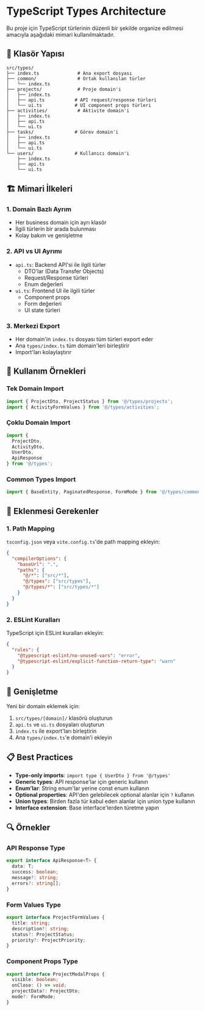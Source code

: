 # TypeScript Types Architecture

Bu proje için TypeScript türlerinin düzenli bir şekilde organize edilmesi amacıyla aşağıdaki mimari kullanılmaktadır.

## 📁 Klasör Yapısı

```
src/types/
├── index.ts              # Ana export dosyası
├── common/               # Ortak kullanılan türler
│   └── index.ts
├── projects/             # Proje domain'i
│   ├── index.ts
│   ├── api.ts           # API request/response türleri
│   └── ui.ts            # UI component props türleri
├── activities/           # Aktivite domain'i
│   ├── index.ts
│   ├── api.ts
│   └── ui.ts
├── tasks/               # Görev domain'i
│   ├── index.ts
│   ├── api.ts
│   └── ui.ts
└── users/               # Kullanıcı domain'i
    ├── index.ts
    ├── api.ts
    └── ui.ts
```

## 🏗️ Mimari İlkeleri

### 1. **Domain Bazlı Ayrım**
- Her business domain için ayrı klasör
- İlgili türlerin bir arada bulunması
- Kolay bakım ve genişletme

### 2. **API vs UI Ayrımı**
- `api.ts`: Backend API'si ile ilgili türler
  - DTO'lar (Data Transfer Objects)
  - Request/Response türleri
  - Enum değerleri
- `ui.ts`: Frontend UI ile ilgili türler
  - Component props
  - Form değerleri
  - UI state türleri

### 3. **Merkezi Export**
- Her domain'in `index.ts` dosyası tüm türleri export eder
- Ana `types/index.ts` tüm domain'leri birleştirir
- Import'ları kolaylaştırır

## 📝 Kullanım Örnekleri

### Tek Domain Import
```typescript
import { ProjectDto, ProjectStatus } from '@/types/projects';
import { ActivityFormValues } from '@/types/activities';
```

### Çoklu Domain Import
```typescript
import {
  ProjectDto,
  ActivityDto,
  UserDto,
  ApiResponse
} from '@/types';
```

### Common Types Import
```typescript
import { BaseEntity, PaginatedResponse, FormMode } from '@/types/common';
```

## 🔧 Eklenmesi Gerekenler

### 1. **Path Mapping**
`tsconfig.json` veya `vite.config.ts`'de path mapping ekleyin:

```json
{
  "compilerOptions": {
    "baseUrl": ".",
    "paths": {
      "@/*": ["src/*"],
      "@/types": ["src/types"],
      "@/types/*": ["src/types/*"]
    }
  }
}
```

### 2. **ESLint Kuralları**
TypeScript için ESLint kuralları ekleyin:

```json
{
  "rules": {
    "@typescript-eslint/no-unused-vars": "error",
    "@typescript-eslint/explicit-function-return-type": "warn"
  }
}
```

## 🚀 Genişletme

Yeni bir domain eklemek için:

1. `src/types/[domain]/` klasörü oluşturun
2. `api.ts` ve `ui.ts` dosyaları oluşturun
3. `index.ts` ile export'ları birleştirin
4. Ana `types/index.ts`'e domain'i ekleyin

## 📋 Best Practices

- **Type-only imports**: `import type { UserDto } from '@/types'`
- **Generic types**: API response'lar için generic kullanın
- **Enum'lar**: String enum'lar yerine const enum kullanın
- **Optional properties**: API'den gelebilecek optional alanlar için `?` kullanın
- **Union types**: Birden fazla tür kabul eden alanlar için union type kullanın
- **Interface extension**: Base interface'lerden türetme yapın

## 🔍 Örnekler

### API Response Type
```typescript
export interface ApiResponse<T> {
  data: T;
  success: boolean;
  message?: string;
  errors?: string[];
}
```

### Form Values Type
```typescript
export interface ProjectFormValues {
  title: string;
  description?: string;
  status?: ProjectStatus;
  priority?: ProjectPriority;
}
```

### Component Props Type
```typescript
export interface ProjectModalProps {
  visible: boolean;
  onClose: () => void;
  projectData?: ProjectDto;
  mode?: FormMode;
}
```